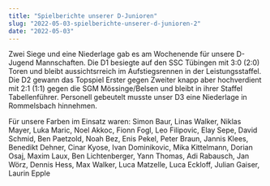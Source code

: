 ```yaml
---
title: "Spielberichte unserer D-Junioren"
slug: "2022-05-03-spielberichte-unserer-d-junioren-2"
date: "2022-05-03"
---
```

Zwei Siege und eine Niederlage gab es am Wochenende für unsere D-Jugend Mannschaften. Die D1 besiegte auf den SSC Tübingen mit 3:0 (2:0) Toren und bleibt aussichtsrreich im Aufstiegsrennen in der Leistungsstaffel. Die D2 gewann das Topspiel Erster gegen Zweiter knapp aber hochverdient mit 2:1 (1:1) gegen die SGM Mössinge/Belsen und bleibt in ihrer Staffel Tabellenführer. Personell gebeutelt musste unser D3 eine Niederlage in Rommelsbach hinnehmen.

Für unsere Farben im Einsatz waren: Simon Baur, Linas Walker, Niklas Mayer, Luka Maric, Noel Akkoc, Fionn Fogl, Leo Filipovic, Elay Sepe, David Schmid, Ben Paetzold, Noah Bez, Enis Pekel, Peter Braun, Jannis Klees, Benedikt Dehner, Cinar Kyose, Ivan Dominikovic, Mika Kittelmann, Dorian Osaj, Maxim Laux, Ben Lichtenberger, Yann Thomas, Adi Rabausch, Jan Wörz, Dennis Hess, Max Walker, Luca Matzelle, Luca Eckloff, Julian Gaiser, Laurin Epple
